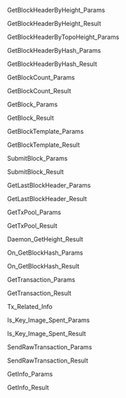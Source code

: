 GetBlockHeaderByHeight\_Params

GetBlockHeaderByHeight\_Result

GetBlockHeaderByTopoHeight\_Params

GetBlockHeaderByHash\_Params

GetBlockHeaderByHash\_Result

GetBlockCount\_Params

GetBlockCount\_Result

GetBlock\_Params

GetBlock\_Result

GetBlockTemplate\_Params

GetBlockTemplate\_Result

SubmitBlock\_Params

SubmitBlock\_Result

GetLastBlockHeader\_Params

GetLastBlockHeader\_Result

GetTxPool\_Params

GetTxPool\_Result

Daemon\_GetHeight\_Result

On\_GetBlockHash\_Params

On\_GetBlockHash\_Result

GetTransaction\_Params

GetTransaction\_Result

Tx\_Related\_Info

Is\_Key\_Image\_Spent\_Params

Is\_Key\_Image\_Spent\_Result

SendRawTransaction\_Params

SendRawTransaction\_Result

GetInfo\_Params

GetInfo\_Result

